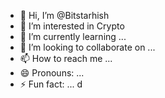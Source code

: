 - 👋 Hi, I’m @Bitstarhish
- 👀 I’m interested in Crypto
- 🌱 I’m currently learning ...
- 💞️ I’m looking to collaborate on ...
- 📫 How to reach me ...
- 😄 Pronouns: ...
- ⚡ Fun fact: ...
  d
<!---
Bitstarhish/Bitstarhish is a ✨ special ✨ repository because its `README.md` (this file) appears on your GitHub profile.
You can click the Preview link to take a look at your changes.
--->
